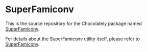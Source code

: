 # SuperFamiconv

This is the source repository for the Chocolately package named
[SuperFamiconv](https://community.chocolatey.org/packages/superfamiconv).

For details about the SuperFamiconv utility itself, please refer to
[SuperFamiconv](https://github.com/Optiroc/SuperFamiconv).
